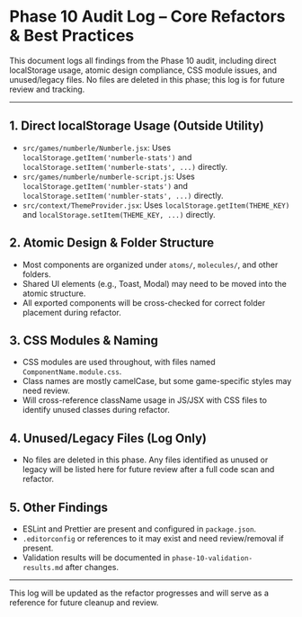 # Phase 10 Audit Log – Core Refactors & Best Practices

This document logs all findings from the Phase 10 audit, including direct localStorage usage, atomic design compliance, CSS module issues, and unused/legacy files. No files are deleted in this phase; this log is for future review and tracking.

---

## 1. Direct localStorage Usage (Outside Utility)
- `src/games/numberle/Numberle.jsx`: Uses `localStorage.getItem('numberle-stats')` and `localStorage.setItem('numberle-stats', ...)` directly.
- `src/games/numberle/numberle-script.js`: Uses `localStorage.getItem('numbler-stats')` and `localStorage.setItem('numbler-stats', ...)` directly.
- `src/context/ThemeProvider.jsx`: Uses `localStorage.getItem(THEME_KEY)` and `localStorage.setItem(THEME_KEY, ...)` directly.

## 2. Atomic Design & Folder Structure
- Most components are organized under `atoms/`, `molecules/`, and other folders.
- Shared UI elements (e.g., Toast, Modal) may need to be moved into the atomic structure.
- All exported components will be cross-checked for correct folder placement during refactor.

## 3. CSS Modules & Naming
- CSS modules are used throughout, with files named `ComponentName.module.css`.
- Class names are mostly camelCase, but some game-specific styles may need review.
- Will cross-reference className usage in JS/JSX with CSS files to identify unused classes during refactor.

## 4. Unused/Legacy Files (Log Only)
- No files are deleted in this phase. Any files identified as unused or legacy will be listed here for future review after a full code scan and refactor.

## 5. Other Findings
- ESLint and Prettier are present and configured in `package.json`.
- `.editorconfig` or references to it may exist and need review/removal if present.
- Validation results will be documented in `phase-10-validation-results.md` after changes.

---

This log will be updated as the refactor progresses and will serve as a reference for future cleanup and review. 